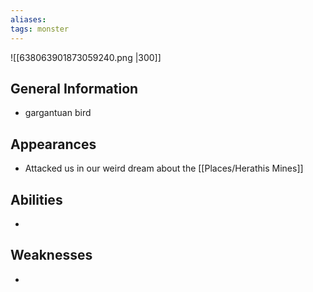 ```yaml
---
aliases: 
tags: monster
---
```


![[638063901873059240.png |300]]

## General Information
- gargantuan bird

## Appearances
- Attacked us in our weird dream about the [[Places/Herathis Mines]]

## Abilities
- 

## Weaknesses
- 
